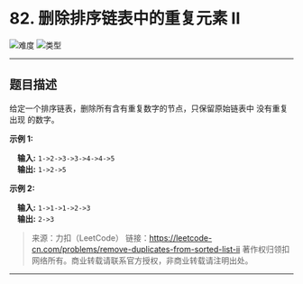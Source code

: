 # 82. 删除排序链表中的重复元素 II

![难度](https://img.shields.io/badge/难度-中等-f0ad4e.svg?logo=leetcode&style=flat)  ![类型](https://img.shields.io/badge/类型-链表-violet.svg?style=flat)

---

## 题目描述

给定一个排序链表，删除所有含有重复数字的节点，只保留原始链表中 没有重复出现 的数字。

**示例 1:**

&emsp;**输入:** `1->2->3->3->4->4->5`  
&emsp;**输出:** `1->2->5`

**示例 2:**

&emsp;**输入:** `1->1->1->2->3`  
&emsp;**输出:** `2->3`

> 来源：力扣（LeetCode）
> 链接：https://leetcode-cn.com/problems/remove-duplicates-from-sorted-list-ii
> 著作权归领扣网络所有。商业转载请联系官方授权，非商业转载请注明出处。

---
